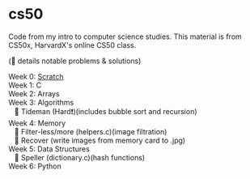 # cs50

Code from my intro to computer science studies. This material is from CS50x, HarvardX's online CS50 class. 
  
(🏁 details notable problems & solutions)

Week 0: [Scratch](https://scratch.mit.edu/projects/987531686/)  
Week 1: C  
Week 2: Arrays  
Week 3: Algorithms  
&nbsp;&nbsp;&nbsp;🏁 Tideman (Hard❗)(includes bubble sort and recursion)  
Week 4: Memory  
&nbsp;&nbsp;&nbsp;🏁 Filter-less/more (helpers.c)(image filtration)  
&nbsp;&nbsp;&nbsp;🏁 Recover (write images from memory card to .jpg)  
Week 5: Data Structures  
&nbsp;&nbsp;&nbsp;🏁 Speller (dictionary.c)(hash functions)  
Week 6: Python
